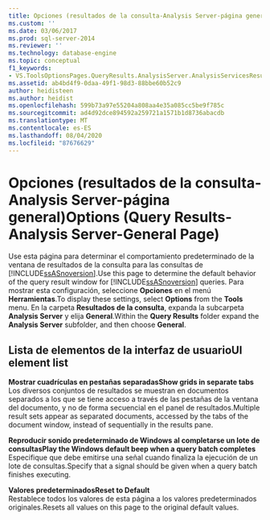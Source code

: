 ```yaml
---
title: Opciones (resultados de la consulta-Analysis Server-página general) | Microsoft Docs
ms.custom: ''
ms.date: 03/06/2017
ms.prod: sql-server-2014
ms.reviewer: ''
ms.technology: database-engine
ms.topic: conceptual
f1_keywords:
- VS.ToolsOptionsPages.QueryResults.AnalysisServer.AnalysisServicesResulstsGeneral
ms.assetid: ab4bd4f9-0daa-49f1-98d3-88bbe60b52c9
author: heidisteen
ms.author: heidist
ms.openlocfilehash: 599b73a97e55204a808aa4e35a085cc5be9f785c
ms.sourcegitcommit: ad4d92dce894592a259721a1571b1d8736abacdb
ms.translationtype: MT
ms.contentlocale: es-ES
ms.lasthandoff: 08/04/2020
ms.locfileid: "87676629"
---
```

# <a name="options-query-results-analysis-server-general-page"></a><span data-ttu-id="0e490-102">Opciones (resultados de la consulta-Analysis Server-página general)</span><span class="sxs-lookup"><span data-stu-id="0e490-102">Options (Query Results-Analysis Server-General Page)</span></span>
  <span data-ttu-id="0e490-103">Use esta página para determinar el comportamiento predeterminado de la ventana de resultados de la consulta para las consultas de [!INCLUDE[ssASnoversion](../includes/ssasnoversion-md.md)].</span><span class="sxs-lookup"><span data-stu-id="0e490-103">Use this page to determine the default behavior of the query result window for [!INCLUDE[ssASnoversion](../includes/ssasnoversion-md.md)] queries.</span></span> <span data-ttu-id="0e490-104">Para mostrar esta configuración, seleccione **Opciones** en el menú **Herramientas**.</span><span class="sxs-lookup"><span data-stu-id="0e490-104">To display these settings, select **Options** from the **Tools** menu.</span></span> <span data-ttu-id="0e490-105">En la carpeta **Resultados de la consulta**, expanda la subcarpeta **Analysis Server** y elija **General**.</span><span class="sxs-lookup"><span data-stu-id="0e490-105">Within the **Query Results** folder expand the **Analysis Server** subfolder, and then choose **General**.</span></span>  
  
## <a name="ui-element-list"></a><span data-ttu-id="0e490-106">Lista de elementos de la interfaz de usuario</span><span class="sxs-lookup"><span data-stu-id="0e490-106">UI element list</span></span>  
 <span data-ttu-id="0e490-107">**Mostrar cuadrículas en pestañas separadas**</span><span class="sxs-lookup"><span data-stu-id="0e490-107">**Show grids in separate tabs**</span></span>  
 <span data-ttu-id="0e490-108">Los diversos conjuntos de resultados se muestran en documentos separados a los que se tiene acceso a través de las pestañas de la ventana del documento, y no de forma secuencial en el panel de resultados.</span><span class="sxs-lookup"><span data-stu-id="0e490-108">Multiple result sets appear as separated documents, accessed by the tabs of the document window, instead of sequentially in the results pane.</span></span>  
  
 <span data-ttu-id="0e490-109">**Reproducir sonido predeterminado de Windows al completarse un lote de consultas**</span><span class="sxs-lookup"><span data-stu-id="0e490-109">**Play the Windows default beep when a query batch completes**</span></span>  
 <span data-ttu-id="0e490-110">Especifique que debe emitirse una señal cuando finaliza la ejecución de un lote de consultas.</span><span class="sxs-lookup"><span data-stu-id="0e490-110">Specify that a signal should be given when a query batch finishes executing.</span></span>  
  
 <span data-ttu-id="0e490-111">**Valores predeterminados**</span><span class="sxs-lookup"><span data-stu-id="0e490-111">**Reset to Default**</span></span>  
 <span data-ttu-id="0e490-112">Restablece todos los valores de esta página a los valores predeterminados originales.</span><span class="sxs-lookup"><span data-stu-id="0e490-112">Resets all values on this page to the original default values.</span></span>  
  
  
